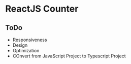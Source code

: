 # ReactJS Counter

## ToDo

- Responsiveness
- Design
- Optimization
- COnvert from JavaScript Project to Typescript Project
